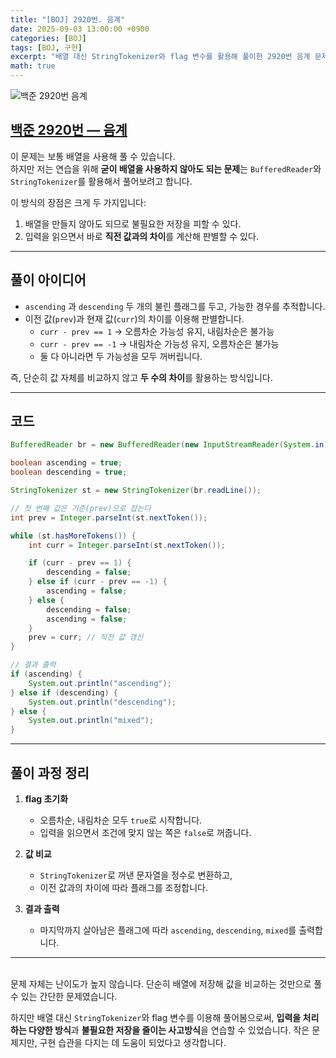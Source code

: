 ```yaml
---
title: "[BOJ] 2920번. 음계"
date: 2025-09-03 13:00:00 +0900
categories: [BOJ]
tags: [BOJ, 구현]
excerpt: "배열 대신 StringTokenizer와 flag 변수를 활용해 풀이한 2920번 음계 문제 정리"
math: true
---
```


![백준 2920번 음계](https://github.com/user-attachments/assets/62b40f5c-7d20-4e6d-bda0-a44a5c997411)

## [백준 2920번 — 음계](https://www.acmicpc.net/problem/2920)

이 문제는 보통 배열을 사용해 풀 수 있습니다.  
하지만 저는 연습을 위해 **굳이 배열을 사용하지 않아도 되는 문제**는 `BufferedReader`와 `StringTokenizer`를 활용해서 풀어보려고 합니다.

이 방식의 장점은 크게 두 가지입니다:
1. 배열을 만들지 않아도 되므로 불필요한 저장을 피할 수 있다.
2. 입력을 읽으면서 바로 **직전 값과의 차이**를 계산해 판별할 수 있다.

---

## 풀이 아이디어

- `ascending` 과 `descending` 두 개의 불린 플래그를 두고, 가능한 경우를 추적합니다.  
- 이전 값(`prev`)과 현재 값(`curr`)의 차이를 이용해 판별합니다.  
  - `curr - prev == 1` → 오름차순 가능성 유지, 내림차순은 불가능  
  - `curr - prev == -1` → 내림차순 가능성 유지, 오름차순은 불가능  
  - 둘 다 아니라면 두 가능성을 모두 꺼버립니다.  

즉, 단순히 값 자체를 비교하지 않고 **두 수의 차이**를 활용하는 방식입니다.  

---

## 코드

```java
BufferedReader br = new BufferedReader(new InputStreamReader(System.in));

boolean ascending = true;
boolean descending = true;

StringTokenizer st = new StringTokenizer(br.readLine());

// 첫 번째 값은 기준(prev)으로 잡는다
int prev = Integer.parseInt(st.nextToken());

while (st.hasMoreTokens()) {
    int curr = Integer.parseInt(st.nextToken());

    if (curr - prev == 1) {
        descending = false;
    } else if (curr - prev == -1) {
        ascending = false;
    } else {
        descending = false;
        ascending = false;
    }
    prev = curr; // 직전 값 갱신
}

// 결과 출력
if (ascending) {
    System.out.println("ascending");
} else if (descending) {
    System.out.println("descending");
} else {
    System.out.println("mixed");
}
````

---

## 풀이 과정 정리

1. **flag 초기화**

   * 오름차순, 내림차순 모두 `true`로 시작합니다.
   * 입력을 읽으면서 조건에 맞지 않는 쪽은 `false`로 꺼줍니다.

2. **값 비교**

   * `StringTokenizer`로 꺼낸 문자열을 정수로 변환하고,
   * 이전 값과의 차이에 따라 플래그를 조정합니다.

3. **결과 출력**

   * 마지막까지 살아남은 플래그에 따라 `ascending`, `descending`, `mixed`를 출력합니다.

---

<br>
문제 자체는 난이도가 높지 않습니다. 
단순히 배열에 저장해 값을 비교하는 것만으로 풀 수 있는 간단한 문제였습니다.

하지만 배열 대신 `StringTokenizer`와 flag 변수를 이용해 풀어봄으로써,
**입력을 처리하는 다양한 방식**과 **불필요한 저장을 줄이는 사고방식**을 연습할 수 있었습니다.
작은 문제지만, 구현 습관을 다지는 데 도움이 되었다고 생각합니다.
